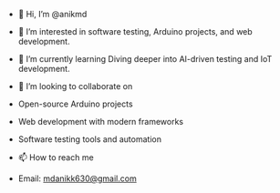 - 👋 Hi, I’m @anikmd
- 👀 I’m interested in software testing, Arduino projects, and web development.
- 🌱 I’m currently learning Diving deeper into AI-driven testing and IoT development.
- 💞️ I’m looking to collaborate on 
- Open-source Arduino projects
- Web development with modern frameworks
- Software testing tools and automation

- 📫 How to reach me
- Email: mdanikk630@gmail.com
